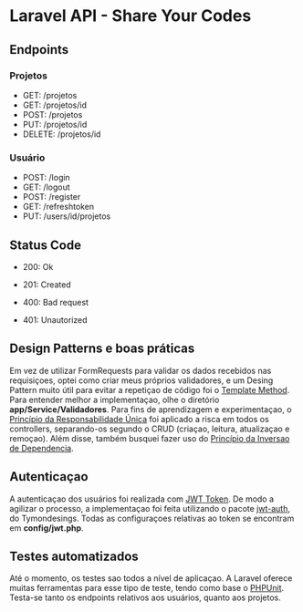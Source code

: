 # Laravel API - Share Your Codes

## Endpoints

### Projetos
- GET: /projetos 
- GET: /projetos/id 
- POST: /projetos 
- PUT: /projetos/id 
- DELETE: /projetos/id 

### Usuário
- POST: /login 
- GET: /logout 
- POST: /register
- GET: /refreshtoken
- PUT: /users/id/projetos

## Status Code
- 200: Ok
- 201: Created

- 400: Bad request
- 401: Unautorized

## Design Patterns e boas práticas
Em vez de utilizar FormRequests para validar os dados recebidos nas requisiçoes, optei como criar meus próprios validadores, e um Desing Pattern muito útil para evitar a repetiçao de código foi o [Template Method](https://refactoring.guru/design-patterns/template-method). Para entender melhor a implementaçao, olhe o diretório **app/Service/Validadores**.
Para fins de aprendizagem e experimentaçao, o [Princípio da Responsabilidade Única](https://www.devmedia.com.br/arquitetura-o-principio-da-responsabilidade-unica/18700) foi aplicado a risca em todos os controllers, separando-os segundo o CRUD (criaçao, leitura, atualizaçao e remoçao). Além disse, também busquei fazer uso do [Princípio da Inversao de Dependencia](https://dev.to/lucascavalcante/principios-solid-o-que-sao-e-como-aplica-los-no-php-laravel-parte-05-inversao-de-dependencia-3o6e).

## Autenticaçao
A autenticaçao dos usuários foi realizada com [JWT Token](https://jwt.io/). De modo a agilizar o processo, a implementaçao foi feita utilizando o pacote [jwt-auth](https://github.com/tymondesigns/jwt-auth), do Tymondesings.
Todas as configuraçoes relativas ao token se encontram em **config/jwt.php**.

## Testes automatizados
Até o momento, os testes sao todos a nível de aplicaçao. A Laravel oferece muitas ferramentas para esse tipo de teste, tendo como base o [PHPUnit](https://phpunit.readthedocs.io/en/9.5/). Testa-se tanto os endpoints relativos aos usuários, quanto aos projetos. 

